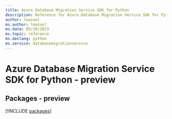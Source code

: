 ```yaml
---
title: Azure Database Migration Service SDK for Python
description: Reference for Azure Database Migration Service SDK for Python
author: lmazuel
ms.author: lmazuel
ms.data: 05/29/2023
ms.topic: reference
ms.devlang: python
ms.service: databasemigrationservice
---
```

# Azure Database Migration Service SDK for Python - preview
## Packages - preview
[!INCLUDE [packages](database-migration-service-index.md)]